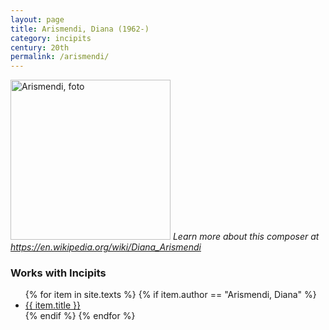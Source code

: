 ```yaml
---
layout: page
title: Arismendi, Diana (1962-)
category: incipits
century: 20th
permalink: /arismendi/
---
```


<a title="A. Rugeles, Public domain, via Wikimedia Commons" href="https://commons.wikimedia.org/wiki/File:Arismendi,_foto.jpg"><img width="256" alt="Arismendi, foto" src="https://upload.wikimedia.org/wikipedia/commons/thumb/3/33/Arismendi%2C_foto.jpg/512px-Arismendi%2C_foto.jpg"></a>
*Learn more about this composer at <a href="https://en.wikipedia.org/wiki/Diana_Arismendi" target="_blank">https://en.wikipedia.org/wiki/Diana_Arismendi</a>*
<br/>

### Works with Incipits
<ul class="texts">
    {% for item in site.texts %}
      {% if item.author == "Arismendi, Diana" %}
          <li class="text-title">
          <a href="{{ site.baseurl }}{{ item.url }}">
        {{ item.title }}
              </a>
    </li>
      {% endif %}
    {% endfor %}
</ul>
